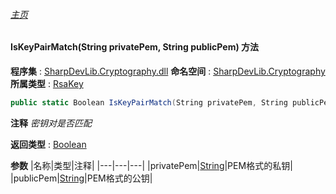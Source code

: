 ###### [主页](./Index.md "主页")
#### IsKeyPairMatch(String privatePem, String publicPem) 方法
**程序集** : [SharpDevLib.Cryptography.dll](./SharpDevLib.Cryptography.assembly.md "SharpDevLib.Cryptography.dll")
**命名空间** : [SharpDevLib.Cryptography](./SharpDevLib.Cryptography.namespace.md "SharpDevLib.Cryptography")
**所属类型** : [RsaKey](./SharpDevLib.Cryptography.RsaKey.md "RsaKey")
``` csharp
public static Boolean IsKeyPairMatch(String privatePem, String publicPem)
```
**注释**
*密钥对是否匹配*

**返回类型** : [Boolean](https://learn.microsoft.com/en-us/dotnet/api/system.boolean "Boolean")

**参数**
|名称|类型|注释|
|---|---|---|
|privatePem|[String](https://learn.microsoft.com/en-us/dotnet/api/system.string "String")|PEM格式的私钥|
|publicPem|[String](https://learn.microsoft.com/en-us/dotnet/api/system.string "String")|PEM格式的公钥|

